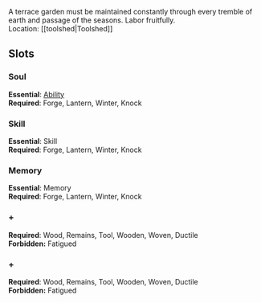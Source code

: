 A terrace garden must be maintained constantly through every tremble of earth and passage of the seasons. Labor fruitfully.<br>Location: [[toolshed|Toolshed]]
## Slots
### Soul
**Essential**: [Ability](https://uadaf.theevilroot.xyz/rowenarium/element/ability)<br>**Required**: Forge, Lantern, Winter, Knock
### Skill
**Essential**: Skill<br>**Required**: Forge, Lantern, Winter, Knock
### Memory
**Essential**: Memory<br>**Required**: Forge, Lantern, Winter, Knock
### +
**Required**: Wood, Remains, Tool, Wooden, Woven, Ductile<br>**Forbidden:** Fatigued
### +
**Required**: Wood, Remains, Tool, Wooden, Woven, Ductile<br>**Forbidden:** Fatigued